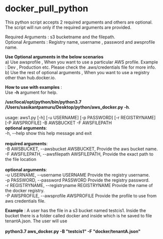 # docker_pull_python

This python script accepts 2 required arguments and others are optional. The script will run only if the required arguments are provided. 

Required Arguments : s3 bucketname and the filepath. </br>
Optional Arguments : Registry name, username , password and awsprofile name.

**Use Optional arguments in the below scenarios**  </br>
a) Use awsprofile , When you want to use a particular AWS profile. Example : Dev , Production etc. Please check the .aws/credentials file for more info. </br>
b) Use the rest of optional arguments , When you want to use a registry other than hub.docker.io. </br>


**How to use with examples** : </br>
Use **-h** argument for help. 

**/usr/local/opt/python/bin/python3.7 /Users/sasikantpamuru/Desktop/python/aws_docker.py **-h****. </br> </br>
usage: aws1.py [-h] [-u USERNAME] [-p PASSWORD] [-r REGISTRYNAME] </br>
               [-P AWSPROFILE] -B AWSBUCKET -F AWSFILEPATH
</br>
**optional arguments**: </br>
  -h, --help            show this help message and exit </br>
</br>
**required arguments**: </br>
  -B AWSBUCKET, --awsbucket AWSBUCKET, Provide the aws bucket name. </br>
  -F AWSFILEPATH, --awsfilepath AWSFILEPATH, Provide the exact path to the file location </br>
</br>
**optional arguments**: </br>
  -u USERNAME, --username USERNAME Provide the registry username. </br>
  -p PASSWORD, --password PASSWORD Provide the registry password. </br>
  -r REGISTRYNAME, --registryname REGISTRYNAME Provide the name of the docker registry. </br>
  -P AWSPROFILE, --awsprofile AWSPROFILE Provide the profile to use from aws credentials file. </br>


**Example** : 
A user has the file in a s3 bucket named testcis1. Inside the bucket there is a folder called docker and inside which is he saved to file tenantA.json. The user will use </br>
</br>
**python3.7 aws_docker.py -B "testcis1" -F "docker/tenantA.json"**


